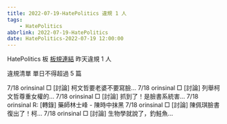 ```yaml
---
title: 2022-07-19-HatePolitics 違規 1 人
tags:
    - HatePolitics
abbrlink: 2022-07-19-HatePolitics
date: HatePolitics-2022-07-19 12:00:00
---
```

HatePolitics 板 [板規連結](https://www.ptt.cc/bbs/HatePolitics/M.1617115262.A.D60.html)
昨天違規 1 人
<!-- more -->

違規清單
單日不得超過 5 篇

7/18 orinsinal □ [討論] 柯文哲要老婆不要寫臉…
7/18 orinsinal □ [討論] 列舉柯文哲尊重女權的…
7/18 orinsinal □ [討論] 抓到了！是臉書系統害…
7/18 orinsinal R: [轉錄] 藥師林士峰 - 陳時中抹黑
7/18 orinsinal □ [討論] 陳佩琪臉書復出了！柯…
7/18 orinsinal □ [討論] 生物學就說了，釣鮭魚…